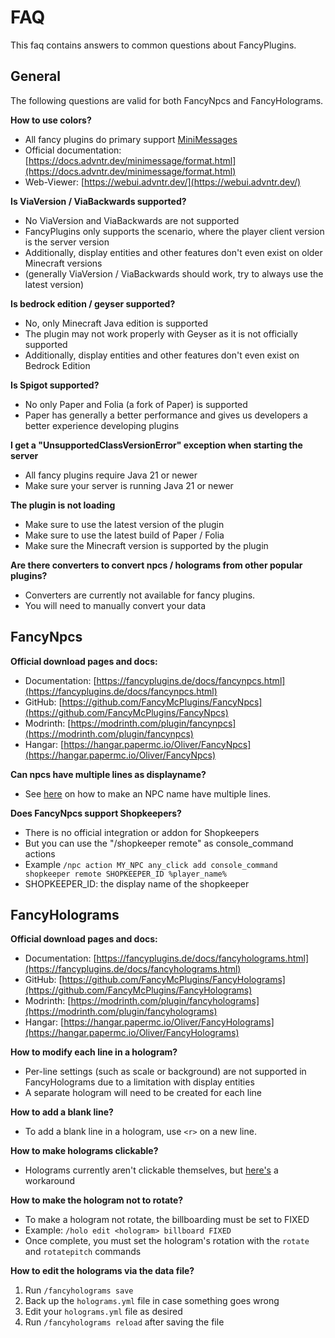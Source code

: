 # FAQ

This faq contains answers to common questions about FancyPlugins.

## General

The following questions are valid for both FancyNpcs and FancyHolograms.

**How to use colors?**
- All fancy plugins do primary support [MiniMessages](https://docs.advntr.dev/minimessage/format.html)
- Official documentation: [https://docs.advntr.dev/minimessage/format.html](https://docs.advntr.dev/minimessage/format.html)
- Web-Viewer: [https://webui.advntr.dev/](https://webui.advntr.dev/)

**Is ViaVersion / ViaBackwards supported?**

- No ViaVersion and ViaBackwards are not supported
- FancyPlugins only supports the scenario, where the player client version is the server version
- Additionally, display entities and other features don't even exist on older Minecraft versions
- (generally ViaVersion / ViaBackwards should work, try to always use the latest version)

**Is bedrock edition / geyser supported?**

- No, only Minecraft Java edition is supported
- The plugin may not work properly with Geyser as it is not officially supported
- Additionally, display entities and other features don't even exist on Bedrock Edition

**Is Spigot supported?**

- No only Paper and Folia (a fork of Paper) is supported
- Paper has generally a better performance and gives us developers a better experience developing plugins

**I get a "UnsupportedClassVersionError" exception when starting the server**

- All fancy plugins require Java 21 or newer
- Make sure your server is running Java 21 or newer

**The plugin is not loading**

- Make sure to use the latest version of the plugin
- Make sure to use the latest build of Paper / Folia
- Make sure the Minecraft version is supported by the plugin

**Are there converters to convert npcs / holograms from other popular plugins?**

- Converters are currently not available for fancy plugins.
- You will need to manually convert your data

## FancyNpcs

**Official download pages and docs:**

- Documentation: [https://fancyplugins.de/docs/fancynpcs.html](https://fancyplugins.de/docs/fancynpcs.html)
- GitHub: [https://github.com/FancyMcPlugins/FancyNpcs](https://github.com/FancyMcPlugins/FancyNpcs)
- Modrinth: [https://modrinth.com/plugin/fancynpcs](https://modrinth.com/plugin/fancynpcs)
- Hangar: [https://hangar.papermc.io/Oliver/FancyNpcs](https://hangar.papermc.io/Oliver/FancyNpcs)

**Can npcs have multiple lines as displayname?**

- See [here](<https://fancyplugins.de/docs/fn-multiple-lines.html>) on how to make an NPC name have multiple lines.

**Does FancyNpcs support Shopkeepers?**

- There is no official integration or addon for Shopkeepers
- But you can use the "/shopkeeper remote" as console_command actions
- Example `/npc action MY_NPC any_click add console_command shopkeeper remote SHOPKEEPER_ID %player_name%`
- SHOPKEEPER_ID: the display name of the shopkeeper

## FancyHolograms

**Official download pages and docs:**

- Documentation: [https://fancyplugins.de/docs/fancyholograms.html](https://fancyplugins.de/docs/fancyholograms.html)
- GitHub: [https://github.com/FancyMcPlugins/FancyHolograms](https://github.com/FancyMcPlugins/FancyHolograms)
- Modrinth: [https://modrinth.com/plugin/fancyholograms](https://modrinth.com/plugin/fancyholograms)
- Hangar: [https://hangar.papermc.io/Oliver/FancyHolograms](https://hangar.papermc.io/Oliver/FancyHolograms)

**How to modify each line in a hologram?**

- Per-line settings (such as scale or background) are not supported in FancyHolograms due to a limitation with display entities
- A separate hologram will need to be created for each line

**How to add a blank line?**

- To add a blank line in a hologram, use `<r>` on a new line.

**How to make holograms clickable?**

- Holograms currently aren't clickable themselves, but [here's](<https://fancyplugins.de/docs/fh-clickable-holograms.html>) a workaround

**How to make the hologram not to rotate?**

- To make a hologram not rotate, the billboarding must be set to FIXED
- Example: `/holo edit <hologram> billboard FIXED`
- Once complete, you must set the hologram's rotation with the `rotate` and `rotatepitch` commands

**How to edit the holograms via the data file?**

1. Run `/fancyholograms save`
2. Back up the `holograms.yml` file in case something goes wrong
3. Edit your `holograms.yml` file as desired
4. Run `/fancyholograms reload` after saving the file